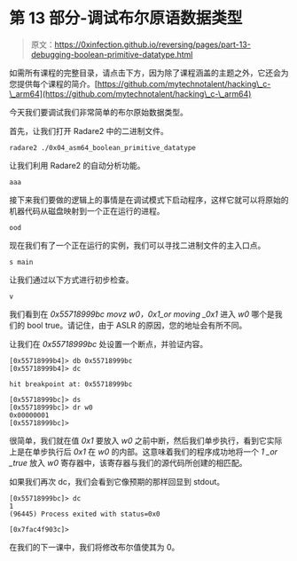 # 第 13 部分-调试布尔原语数据类型

> 原文：<https://0xinfection.github.io/reversing/pages/part-13-debugging-boolean-primitive-datatype.html>

如需所有课程的完整目录，请点击下方，因为除了课程涵盖的主题之外，它还会为您提供每个课程的简介。[https://github.com/mytechnotalent/hacking\_c-\_arm64](https://github.com/mytechnotalent/hacking\_c-\_arm64)

今天我们要调试我们非常简单的布尔原始数据类型。

首先，让我们打开 Radare2 中的二进制文件。

```
radare2 ./0x04_asm64_boolean_primitive_datatype

```

让我们利用 Radare2 的自动分析功能。

```
aaa

```

接下来我们要做的逻辑上的事情是在调试模式下启动程序，这样它就可以将原始的机器代码从磁盘映射到一个正在运行的进程。

```
ood

```

现在我们有了一个正在运行的实例，我们可以寻找二进制文件的主入口点。

```
s main

```

让我们通过以下方式进行初步检查。

```
v

```

我们看到在 *0x55718999bc* *movz w0，0x1_or moving _0x1* 进入 *w0* 哪个是我们的 bool true。请记住，由于 ASLR 的原因，您的地址会有所不同。

让我们在 *0x55718999bc* 处设置一个断点，并验证内容。

```
[0x55718999b4]> db 0x55718999bc
[0x55718999b4]> dc

```

```
hit breakpoint at: 0x55718999bc

```

```
[0x55718999bc]> ds
[0x55718999bc]> dr w0
0x00000001
[0x55718999bc]>

```

很简单，我们就在值 *0x1* 要放入 *w0* 之前中断，然后我们单步执行，看到它实际上是在单步执行后 *0x1* 在 *w0* 的内部。这意味着我们的程序成功地将一个 *1 _or _true* 放入 *w0* 寄存器中，该寄存器与我们的源代码所创建的相匹配。

如果我们再次 dc，我们会看到它像预期的那样回显到 stdout。

```
[0x55718999bc]> dc
1
(96445) Process exited with status=0x0

```

```
[0x7fac4f903c]>

```

在我们的下一课中，我们将修改布尔值使其为 0。